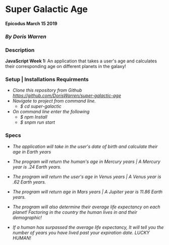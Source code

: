 # Super Galactic Age

#### Epicodus March 15 2019

### _By Doris Warren_

### Description

**JavaScript Week 1:** An application that takes a user's age and calculates their corresponding age on different planets in the galaxy!

### Setup | Installations Requirments
* _Clone this repository from Github https://github.com/DorisWarren/super-galactic-age_
* _Navigate to project from command line._
  * _$ cd super-galactic_
* _On command line enter the following_
  * _$ npm Install_
  * _$ snpm run start_


### Specs
* _The application will take in the user's date of birth and calculate their age in Earth years_

* _The program will return the human's age in Mercury years | A Mercury year is .24 Earth years._

* _The program will return the user's age in Venus years | A Venus year is .62  Earth years._

* _The program will return age in Mars years | A Jupiter year is 11.86 Earth years._

* _The program will also determine their average life expectancy on each planet! Factoring in the country the human lives in and their demographic!_

* _If a human has surpassed the average life expectancy, It will tell you the number of years you have lived past your expiration date. LUCKY HUMAN!_
